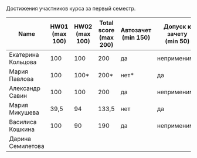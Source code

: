 Достижения участников курса за первый семестр.

| Name | HW01<br />(max 100) | HW02<br />(max 100) | Total score<br />(max 200) | Автозачет<br />(min 150) | Допуск к зачету<br />(min 50) | зачет |
|--------------------|------|------|--------------------------|--------------------------|-----------------------------|--------------|
| Екатерина Кольцова | 100                 | 100                | 200                      | да | неприменимо | да |
| Мария Павлова      | 100                 | 100* | 200* | нет* | да |  |
| Александр Савин    | 100                 | 100                 | 200                        | да                    | неприменимо | да |
| Мария Микушева | 39,5                | 94              | 133,5                | нет | да |  |
| Василиса Кошкина   | 100                 | 90 | 190 | да | неприменимо | да |
| Дарина Семилетова |                     |                     |                            |  |  |  |
